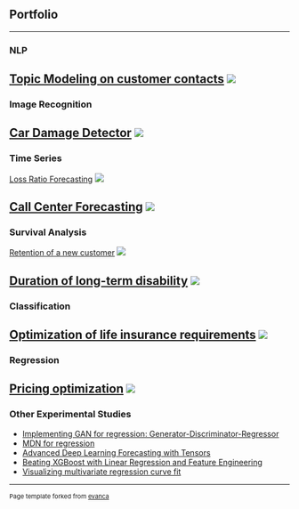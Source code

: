 ## Portfolio

---

### NLP
[Topic Modeling on customer contacts](/sample_page)
<img src="images/dummy_thumbnail.jpg?raw=true"/>
---

### Image Recognition
[Car Damage Detector](/sample_page)
<img src="images/dummy_thumbnail.jpg?raw=true"/>
---

### Time Series
[Loss Ratio Forecasting](/sample_page)
<img src="images/dummy_thumbnail.jpg?raw=true"/>

[Call Center Forecasting](/sample_page)
<img src="images/dummy_thumbnail.jpg?raw=true"/>
---

### Survival Analysis
[Retention of a new customer](/sample_page)
<img src="images/dummy_thumbnail.jpg?raw=true"/>

[Duration of long-term disability](/sample_page)
<img src="images/dummy_thumbnail.jpg?raw=true"/>
---

### Classification
[Optimization of life insurance requirements](/sample_page)
<img src="images/dummy_thumbnail.jpg?raw=true"/>
---

### Regression
[Pricing optimization](/sample_page)
<img src="images/dummy_thumbnail.jpg?raw=true"/>
---

### Other Experimental Studies

- [Implementing GAN for regression: Generator-Discriminator-Regressor](http://example.com/)
- [MDN for regression](http://example.com/)
- [Advanced Deep Learning Forecasting with Tensors](http://example.com/)
- [Beating XGBoost with Linear Regression and Feature Engineering](http://example.com/)
- [Visualizing multivariate regression curve fit](http://example.com/)






---
<p style="font-size:11px">Page template forked from <a href="https://github.com/evanca/quick-portfolio">evanca</a></p>
<!-- Remove above link if you don't want to attibute -->

